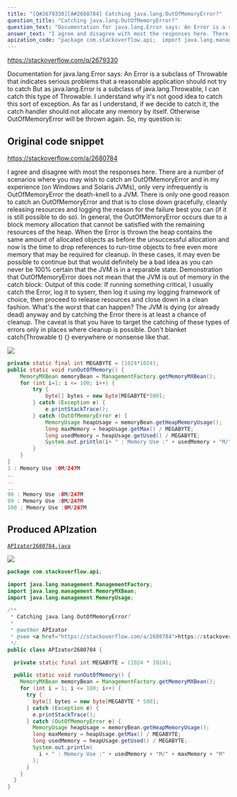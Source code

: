```yaml
---
title: "[Q#2679330][A#2680784] Catching java.lang.OutOfMemoryError?"
question_title: "Catching java.lang.OutOfMemoryError?"
question_text: "Documentation for java.lang.Error says: An Error is a subclass of Throwable that indicates serious problems that a reasonable application should not try to catch But as java.lang.Error is a subclass of java.lang.Throwable, I can catch this type of Throwable. I understand why it's not good idea to catch this sort of exception. As far as I understand, if we decide to catch it, the catch handler should not allocate any memory by itself. Otherwise OutOfMemoryError will be thrown again. So, my question is:"
answer_text: "I agree and disagree with most the responses here. There are a number of scenarios where you may wish to catch an OutOfMemoryError and in my experience (on Windows and Solaris JVMs), only very infrequently is OutOfMemoryError the death-knell to a JVM. There is only one good reason to catch an OutOfMemoryError and that is to close down gracefully, cleanly releasing resources and logging the reason for the failure best you can (if it is still possible to do so). In general, the OutOfMemoryError occurs due to a block memory allocation that cannot be satisfied with the remaining resources of the heap. When the Error is thrown the heap contains the same amount of allocated objects as before the unsuccessful allocation and now is the time to drop references to run-time objects to free even more memory that may be required for cleanup. In these cases, it may even be possible to continue but that would definitely be a bad idea as you can never be 100% certain that the JVM is in a reparable state. Demonstration that OutOfMemoryError does not mean that the JVM is out of memory in the catch block: Output of this code: If running something critical, I usually catch the Error, log it to syserr, then log it using my logging framework of choice, then proceed to release resources and close down in a clean fashion. What's the worst that can happen? The JVM is dying (or already dead) anyway and by catching the Error there is at least a chance of cleanup. The caveat is that you have to target the catching of these types of errors only in places where cleanup is possible. Don't blanket catch(Throwable t) {} everywhere or nonsense like that."
apization_code: "package com.stackoverflow.api;  import java.lang.management.ManagementFactory; import java.lang.management.MemoryMXBean; import java.lang.management.MemoryUsage;  /**  * Catching java.lang.OutOfMemoryError?  *  * @author APIzator  * @see <a href=\"https://stackoverflow.com/a/2680784\">https://stackoverflow.com/a/2680784</a>  */ public class APIzator2680784 {    private static final int MEGABYTE = (1024 * 1024);    public static void runOutOfMemory() {     MemoryMXBean memoryBean = ManagementFactory.getMemoryMXBean();     for (int i = 1; i <= 100; i++) {       try {         byte[] bytes = new byte[MEGABYTE * 500];       } catch (Exception e) {         e.printStackTrace();       } catch (OutOfMemoryError e) {         MemoryUsage heapUsage = memoryBean.getHeapMemoryUsage();         long maxMemory = heapUsage.getMax() / MEGABYTE;         long usedMemory = heapUsage.getUsed() / MEGABYTE;         System.out.println(           i + \" : Memory Use :\" + usedMemory + \"M/\" + maxMemory + \"M\"         );       }     }   } }"
---
```


https://stackoverflow.com/q/2679330

Documentation for java.lang.Error says:
An Error is a subclass of Throwable that indicates serious problems that a reasonable application should not try to catch
But as java.lang.Error is a subclass of java.lang.Throwable, I can catch this type of Throwable.
I understand why it&#x27;s not good idea to catch this sort of exception. As far as I understand, if we decide to catch it, the catch handler should not allocate any memory by itself. Otherwise OutOfMemoryError will be thrown again.
So, my question is:



## Original code snippet

https://stackoverflow.com/a/2680784

I agree and disagree with most the responses here.
There are a number of scenarios where you may wish to catch an OutOfMemoryError and in my experience (on Windows and Solaris JVMs), only very infrequently is OutOfMemoryError the death-knell to a JVM.
There is only one good reason to catch an OutOfMemoryError and that is to close down gracefully, cleanly releasing resources and logging the reason for the failure best you can (if it is still possible to do so).
In general, the OutOfMemoryError occurs due to a block memory allocation that cannot be satisfied with the remaining resources of the heap.
When the Error is thrown the heap contains the same amount of allocated objects as before the unsuccessful allocation and now is the time to drop references to run-time objects to free even more memory that may be required for cleanup. In these cases, it may even be possible to continue but that would definitely be a bad idea as you can never be 100% certain that the JVM is in a reparable state.
Demonstration that OutOfMemoryError does not mean that the JVM is out of memory in the catch block:
Output of this code:
If running something critical, I usually catch the Error, log it to syserr, then log it using my logging framework of choice, then proceed to release resources and close down in a clean fashion. What&#x27;s the worst that can happen? The JVM is dying (or already dead) anyway and by catching the Error there is at least a chance of cleanup.
The caveat is that you have to target the catching of these types of errors only in places where cleanup is possible. Don&#x27;t blanket catch(Throwable t) {} everywhere or nonsense like that.

<div class="code-logo"><img src="/stackoverflow.png" /></div>

```java
private static final int MEGABYTE = (1024*1024);
public static void runOutOfMemory() {
    MemoryMXBean memoryBean = ManagementFactory.getMemoryMXBean();
    for (int i=1; i <= 100; i++) {
        try {
            byte[] bytes = new byte[MEGABYTE*500];
        } catch (Exception e) {
            e.printStackTrace();
        } catch (OutOfMemoryError e) {
            MemoryUsage heapUsage = memoryBean.getHeapMemoryUsage();
            long maxMemory = heapUsage.getMax() / MEGABYTE;
            long usedMemory = heapUsage.getUsed() / MEGABYTE;
            System.out.println(i+ " : Memory Use :" + usedMemory + "M/" + maxMemory + "M");
        }
    }
}
1 : Memory Use :0M/247M
..
..
..
98 : Memory Use :0M/247M
99 : Memory Use :0M/247M
100 : Memory Use :0M/247M
```

## Produced APIzation

[`APIzator2680784.java`](https://github.com/pasqualesalza/apization-temp-data/raw/master/search/APIzator2680784.java)

<div class="code-logo"><img src="/apizator.png" /></div>

```java
package com.stackoverflow.api;

import java.lang.management.ManagementFactory;
import java.lang.management.MemoryMXBean;
import java.lang.management.MemoryUsage;

/**
 * Catching java.lang.OutOfMemoryError?
 *
 * @author APIzator
 * @see <a href="https://stackoverflow.com/a/2680784">https://stackoverflow.com/a/2680784</a>
 */
public class APIzator2680784 {

  private static final int MEGABYTE = (1024 * 1024);

  public static void runOutOfMemory() {
    MemoryMXBean memoryBean = ManagementFactory.getMemoryMXBean();
    for (int i = 1; i <= 100; i++) {
      try {
        byte[] bytes = new byte[MEGABYTE * 500];
      } catch (Exception e) {
        e.printStackTrace();
      } catch (OutOfMemoryError e) {
        MemoryUsage heapUsage = memoryBean.getHeapMemoryUsage();
        long maxMemory = heapUsage.getMax() / MEGABYTE;
        long usedMemory = heapUsage.getUsed() / MEGABYTE;
        System.out.println(
          i + " : Memory Use :" + usedMemory + "M/" + maxMemory + "M"
        );
      }
    }
  }
}

```